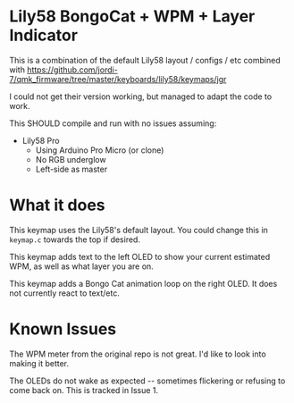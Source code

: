 # Lily58 BongoCat + WPM + Layer Indicator

This is a combination of the default Lily58 layout / configs / etc combined with https://github.com/jordi-7/qmk_firmware/tree/master/keyboards/lily58/keymaps/jgr

I could not get their version working, but managed to adapt the code to work.

This SHOULD compile and run with no issues assuming:

* Lily58 Pro
  * Using Arduino Pro Micro (or clone)
  * No RGB underglow
  * Left-side as master

# What it does

This keymap uses the Lily58's default layout. You could change this in `keymap.c` towards the top if desired.

This keymap adds text to the left OLED to show your current estimated WPM, as well as what layer you are on.

This keymap adds a Bongo Cat animation loop on the right OLED. It does not currently react to text/etc.

# Known Issues

The WPM meter from the original repo is not great. I'd like to look into making it better.

The OLEDs do not wake as expected -- sometimes flickering or refusing to come back on. This is tracked in Issue 1.

